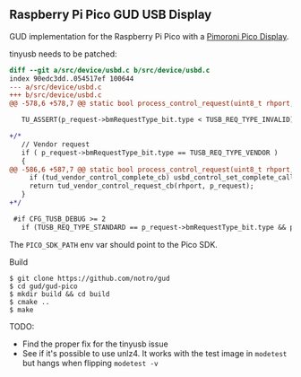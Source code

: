 Raspberry Pi Pico GUD USB Display
---------------------------------

GUD implementation for the Raspberry Pi Pico with a [Pimoroni Pico Display](https://shop.pimoroni.com/products/pico-display-pack).

tinyusb needs to be patched:
```diff
diff --git a/src/device/usbd.c b/src/device/usbd.c
index 90edc3dd..054517ef 100644
--- a/src/device/usbd.c
+++ b/src/device/usbd.c
@@ -578,6 +578,7 @@ static bool process_control_request(uint8_t rhport, tusb_control_request_t const

   TU_ASSERT(p_request->bmRequestType_bit.type < TUSB_REQ_TYPE_INVALID);

+/*
   // Vendor request
   if ( p_request->bmRequestType_bit.type == TUSB_REQ_TYPE_VENDOR )
   {
@@ -586,6 +587,7 @@ static bool process_control_request(uint8_t rhport, tusb_control_request_t const
     if (tud_vendor_control_complete_cb) usbd_control_set_complete_callback(tud_vendor_control_complete_cb);
     return tud_vendor_control_request_cb(rhport, p_request);
   }
+*/

 #if CFG_TUSB_DEBUG >= 2
   if (TUSB_REQ_TYPE_STANDARD == p_request->bmRequestType_bit.type && p_request->bRequest <= TUSB_REQ_SYNCH_FRAME)
```

The ```PICO_SDK_PATH``` env var should point to the Pico SDK.

Build
```
$ git clone https://github.com/notro/gud
$ cd gud/gud-pico
$ mkdir build && cd build
$ cmake ..
$ make

```

TODO:
- Find the proper fix for the tinyusb issue
- See if it's possible to use unlz4. It works with the test image in ```modetest``` but hangs when flipping ```modetest -v```
